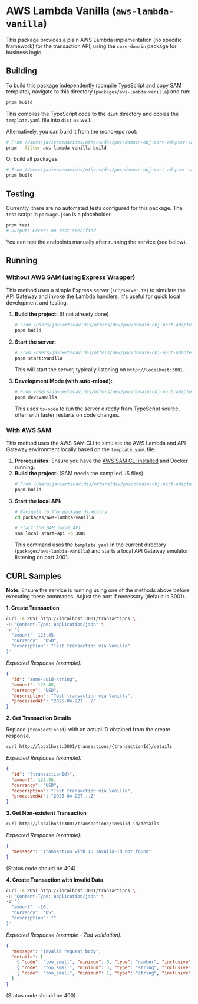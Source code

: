 # AWS Lambda Vanilla (`aws-lambda-vanilla`)

This package provides a plain AWS Lambda implementation (no specific framework) for the transaction API, using the `core-domain` package for business logic.

## Building

To build this package independently (compile TypeScript and copy SAM template), navigate to this directory (`packages/aws-lambda-vanilla`) and run:

```bash
pnpm build
```

This compiles the TypeScript code to the `dist` directory and copies the `template.yaml` file into `dist` as well.

Alternatively, you can build it from the monorepo root:

```bash
# From /Users/javierbenavides/others/dev/poc/domain-obj-port-adapter-sample
pnpm --filter aws-lambda-vanilla build
```

Or build all packages:

```bash
# From /Users/javierbenavides/others/dev/poc/domain-obj-port-adapter-sample
pnpm build
```

## Testing

Currently, there are no automated tests configured for this package. The `test` script in `package.json` is a placeholder.

```bash
pnpm test
# Output: Error: no test specified
```

You can test the endpoints manually after running the service (see below).

## Running

### Without AWS SAM (using Express Wrapper)

This method uses a simple Express server (`src/server.ts`) to simulate the API Gateway and invoke the Lambda handlers. It's useful for quick local development and testing.

1.  **Build the project:** (If not already done)
    ```bash
    # From /Users/javierbenavides/others/dev/poc/domain-obj-port-adapter-sample
    pnpm build
    ```
2.  **Start the server:**
    ```bash
    # From /Users/javierbenavides/others/dev/poc/domain-obj-port-adapter-sample
    pnpm start:vanilla
    ```
    This will start the server, typically listening on `http://localhost:3001`.

3.  **Development Mode (with auto-reload):**
    ```bash
    # From /Users/javierbenavides/others/dev/poc/domain-obj-port-adapter-sample
    pnpm dev:vanilla
    ```
    This uses `ts-node` to run the server directly from TypeScript source, often with faster restarts on code changes.

### With AWS SAM

This method uses the AWS SAM CLI to simulate the AWS Lambda and API Gateway environment locally based on the `template.yaml` file.

1.  **Prerequisites:** Ensure you have the [AWS SAM CLI installed](https://docs.aws.amazon.com/serverless-application-model/latest/developerguide/install-sam-cli.html) and Docker running.
2.  **Build the project:** (SAM needs the compiled JS files)
    ```bash
    # From /Users/javierbenavides/others/dev/poc/domain-obj-port-adapter-sample
    pnpm build
    ```
3.  **Start the local API:**
    ```bash
    # Navigate to the package directory
    cd packages/aws-lambda-vanilla

    # Start the SAM local API
    sam local start-api -p 3001
    ```
    This command uses the `template.yaml` in the current directory (`packages/aws-lambda-vanilla`) and starts a local API Gateway emulator listening on port 3001.

## CURL Samples

**Note:** Ensure the service is running using one of the methods above before executing these commands. Adjust the port if necessary (default is 3001).

**1. Create Transaction**

```bash
curl -X POST http://localhost:3001/transactions \
-H "Content-Type: application/json" \
-d '{
  "amount": 123.45,
  "currency": "USD",
  "description": "Test transaction via Vanilla"
}'
```

*Expected Response (example):*
```json
{
  "id": "some-uuid-string",
  "amount": 123.45,
  "currency": "USD",
  "description": "Test transaction via Vanilla",
  "processedAt": "2025-04-22T...Z"
}
```

**2. Get Transaction Details**

Replace `{transactionId}` with an actual ID obtained from the create response.

```bash
curl http://localhost:3001/transactions/{transactionId}/details
```

*Expected Response (example):*
```json
{
  "id": "{transactionId}",
  "amount": 123.45,
  "currency": "USD",
  "description": "Test transaction via Vanilla",
  "processedAt": "2025-04-22T...Z"
}
```

**3. Get Non-existent Transaction**

```bash
curl http://localhost:3001/transactions/invalid-id/details
```

*Expected Response (example):*
```json
{
  "message": "Transaction with ID invalid-id not found"
}
```
(Status code should be 404)

**4. Create Transaction with Invalid Data**

```bash
curl -X POST http://localhost:3001/transactions \
-H "Content-Type: application/json" \
-d '{
  "amount": -10,
  "currency": "US",
  "description": ""
}'
```

*Expected Response (example - Zod validation):*
```json
{
  "message": "Invalid request body",
  "details": [
    { "code": "too_small", "minimum": 0, "type": "number", "inclusive": false, "exact": false, "message": "Number must be greater than 0", "path": ["amount"] },
    { "code": "too_small", "minimum": 3, "type": "string", "inclusive": true, "exact": false, "message": "String must contain at least 3 character(s)", "path": ["currency"] },
    { "code": "too_small", "minimum": 1, "type": "string", "inclusive": true, "exact": false, "message": "String must contain at least 1 character(s)", "path": ["description"] }
  ]
}
```
(Status code should be 400)
